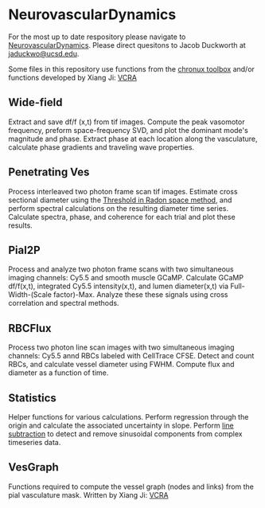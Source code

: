 # NeurovascularDynamics
For the most up to date respository please navigate to [NeurovascularDynamics](https://github.com/JDuckworth1/NeurovascularDynamics). Please direct quesitons to Jacob Duckworth at jaduckwo@ucsd.edu. 

Some files in this repository use functions from the [chronux toolbox](http://chronux.org) and/or functions developed by Xiang Ji: [VCRA](https://github.com/xiangjiph/VCRA)

## Wide-field
Extract and save df/f (x,t) from tif images. Compute the peak vasomotor frequency, preform space-frequency SVD, and plot the dominant mode's magnitude and phase. Extract phase at each location along the vasculature, calculate phase gradients and traveling wave properties.

## Penetrating Ves
Process interleaved two photon frame scan tif images. Estimate cross sectional diameter using the [Threshold in Radon space method](https://journals.sagepub.com/doi/10.1038/jcbfm.2014.67), and perform spectral calculations on the resulting diameter time series. Calculate spectra, phase, and coherence for each trial and plot these results.

## Pial2P
Process and analyze two photon frame scans with two simultaneous imaging channels: Cy5.5 and smooth muscle GCaMP. Calculate GCaMP df/f(x,t), integrated Cy5.5 intensity(x,t), and lumen diameter(x,t) via Full-Width-(Scale factor)-Max. Analyze these these signals using cross correlation and spectral methods.

## RBCFlux
Process two photon line scan images with two simultaneous imaging channels: Cy5.5 annd RBCs labeled with CellTrace CFSE. Detect and count RBCs, and calculate vessel diameter using FWHM. Compute flux and diameter as a function of time.

## Statistics
Helper functions for various calculations. Perform regression through the origin and calculate the associated uncertainty in slope. Perform [line subtraction](https://direct.mit.edu/neco/article/13/4/717/6503/Sampling-Properties-of-the-Spectrum-and-Coherency) to detect and remove sinusoidal components from complex timeseries data.

## VesGraph
Functions required to compute the vessel graph (nodes and links) from the pial vasculature mask. Written by Xiang Ji: [VCRA](https://github.com/xiangjiph/VCRA)
